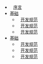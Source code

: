 <nav class="col-md-2 d-none d-md-block bg-light sidebar">
<div class="sidebar-sticky">
  <ul class="list-unstyled">
    <li>
      <div class="wholerow"></div>
      <i class="iconfont">&ensp;</i>
      <a href="#">序言</a>
    </li>
    <li>
      <div class="wholerow"></div>
      <i class="iconfont icon-caret-right"></i>
      <a href="#">基础</a>
      <ul class="list-unstyled collapse">
        <li>
          <div class="wholerow"></div>
          <i class="iconfont">&ensp;</i>
          <a href="#">开发规范</a>
        </li>
        <li>
          <div class="wholerow"></div>
          <i class="iconfont">&ensp;</i>
          <a href="#">开发规范</a>
        </li>
        <li>
          <div class="wholerow"></div>
          <i class="iconfont">&ensp;</i>
          <a href="#">开发规范</a>
        </li>
      </ul>
    </li>
    <li>
      <div class="wholerow"></div>
      <i class="iconfont icon-caret-right"></i>
      <a href="#">基础</a>
      <ul class="list-unstyled collapse">
        <li>
          <div class="wholerow"></div>
          <i class="iconfont">&ensp;</i>
          <a href="#">开发规范</a>
        </li>
        <li>
          <div class="wholerow"></div>
          <i class="iconfont">&ensp;</i>
          <a href="#">开发规范</a>
        </li>
        <li>
          <div class="wholerow"></div>
          <i class="iconfont">&ensp;</i>
          <a href="#">开发规范</a>
        </li>
      </ul>
    </li>
  </ul>
</div>
</nav>